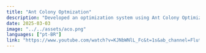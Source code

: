 ```yaml
---
title: "Ant Colony Optmization"
description: "Developed an optimization system using Ant Colony Optimization (ACO) to solve complex routing problems efficiently. Simulated intelligent agent behavior to find near-optimal paths in dynamic environments."
date: 2025-03-03
image: "../../assets/aco.png"
languages: ["pt-BR"]
link: "https://www.youtube.com/watch?v=KJNbWNlL_Fc&t=1s&ab_channel=FlutterandoTV"
---
```

